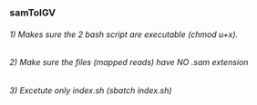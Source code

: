 ### samToIGV
###### 1) Makes sure the 2 bash script are executable (chmod u+x). 
###### 2) Make sure the files (mapped reads) have NO .sam extension 
###### 3) Excetute only index.sh (sbatch index.sh)
